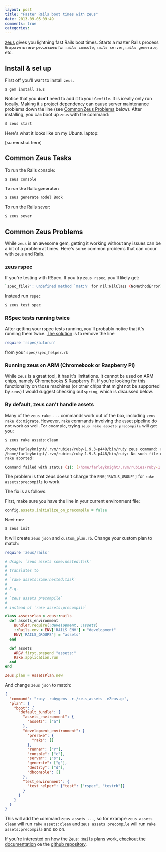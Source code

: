 ```yaml
---
layout: post
title: "Faster Rails boot times with zeus"
date: 2013-09-05 09:49
comments: true
categories:
---
```



[zeus](https://github.com/burke/zeus) gives you lightning fast Rails boot times. Starts a master Rails process & spawns new processes for `rails console`, `rails server`, `rails generate`, etc.

## Install & set up

First off you'll want to install `zeus`.

```bash
$ gem install zeus
```

Notice that you **don't** need to add it to your `Gemfile`. It is ideally only run locally. Making it a project dependency can cause server maintenance problems down the line (see [Common Zeus Problems](/faster-boot-times-with-zeus/#common_zeus_problems) below). After installing, you can boot up `zeus` with the command:

```bash
$ zeus start
```

Here's what it looks like on my Ubuntu laptop:

[screenshot here]

## Common Zeus Tasks
To run the Rails console:

```bash
$ zeus console
```

To run the Rails generator:

```bash
$ zeus generate model Book
```

To run the Rails sever:

```bash
$ zeus sever
```

## Common Zeus Problems

While `zeus` is an awesome gem, getting it working without any issues can be a bit of a problem at times. Here's some common problems that can occur with `zeus` and Rails.

### zeus rspec

If you're testing with RSpec. If you try `zeus rspec`, you'll likely get:

```bash
`spec_file?': undefined method `match' for nil:NilClass (NoMethodError)
```

Instead run `rspec`:

```bash
$ zeus test spec
```

### RSpec tests running twice

After getting your rspec tests running, you'll probably notice that it's running them twice. [The solution](https://github.com/burke/zeus/issues/180#issuecomment-12758345) is to remove the line

```ruby
require 'rspec/autorun'
```

from your `spec/spec_helper.rb`

### Running zeus on ARM (Chromebook or Raspberry Pi)

While `zeus` is a great tool, it has it's limitations. It cannot be used on ARM chips, namely Chromebooks & Raspberry Pi. If you're looking for this functionality on those machines (or other chips that might not be supported by `zeus`) I would suggest checking out `spring`, which is discussed below.

### By default, zeus can't handle assets

Many of the `zeus rake ...` commands work out of the box, including `zeus rake db:migrate`. However, `rake` commands involving the asset pipeline do not work as well. For example, trying `zeus rake assets:precompile` will get you:

```bash
$ zeus rake assets:clean

/home/farleyknight/.rvm/rubies/ruby-1.9.3-p448/bin/ruby zeus command: rake assets:clean:all RAILS_ENV=development RAILS_GROUPS=assets
/home/farleyknight/.rvm/rubies/ruby-1.9.3-p448/bin/ruby: No such file or directory -- zeus command: rake (LoadError)
rake aborted!

Command failed with status (1): [/home/farleyknight/.rvm/rubies/ruby-1.9.3-...]
```

The problem is that zeus doesn't change the `ENV['RAILS_GROUP']` for `rake assets:precompile` to work.

The fix is as follows.

First, make sure you have the line in your current environment file:

```ruby
config.assets.initialize_on_precompile = false
```

Next run:

```bash
$ zeus init
```

It will create `zeus.json` and `custom_plan.rb`. Change your custom plan to match:

```ruby
require 'zeus/rails'

# Usage: `zeus assets some:nested:task'
#
# translates to
#
# `rake assets:some:nested:task`
#
# E.g.
#
# `zeus assets precompile`
#
# instead of `rake assets:precompile`

class AssetsPlan < Zeus::Rails
  def assets_environment
    Bundler.require(:development, :assets)
    ::Rails.env = ENV['RAILS_ENV'] = "development"
    ENV['RAILS_GROUPS'] = "assets"
  end

  def assets
    ARGV.first.prepend "assets:"
    Rake.application.run
  end
end

Zeus.plan = AssetsPlan.new
```


And change `zeus.json` to match:

```json
{
  "command": "ruby -rubygems -r./zeus_assets -eZeus.go",
  "plan": {
    "boot": {
      "default_bundle": {
        "assets_environment": {
          "assets": ["a"]
        },
        "development_environment": {
          "prerake": {
            "rake": []
          },
          "runner": ["r"],
          "console": ["c"],
          "server": ["s"],
          "generate": ["g"],
          "destroy": ["d"],
          "dbconsole": []
        },
        "test_environment": {
          "test_helper": {"test": ["rspec", "testrb"]}
        }
      }
    }
  }
}
```


This will add the command `zeus assets ...`, so for example `zeus assets clean` will run `rake assets:clean` and `zeus assets precompile` will run `rake assets:precompile` and so on.

If you're interested on how the `Zeus::Rails` plans work, [checkout the documentation](https://github.com/burke/zeus/blob/master/docs/ruby/modifying.md) on the [github repository](https://github.com/burke/zeus/).
